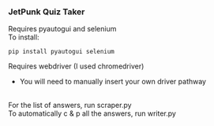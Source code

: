 ### JetPunk Quiz Taker
Requires pyautogui and selenium<br>
To install:<br>
```
pip install pyautogui selenium
```
Requires webdriver (I used chromedriver)<br>
+ You will need to manually insert your own driver pathway<br>
<br>
For the list of answers, run scraper.py<br>
To automatically c & p all the answers, run writer.py
